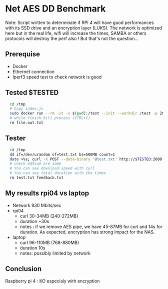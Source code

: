 # Net AES DD Benchmark

Note: Script written to determinate if RPI 4 will have good performances with its SSD drive and an encryption layer (LUKS). The network is optimized here but in the real life, wifi will increase the times, SAMBA or others protocols will destroy the perf also ! But that's not the question...

## Prerequise

- Docker
- Ethernet connection
- Iperf3 speed test to check network is good

## Tested $TESTED

```bash
  cd /tmp
  # Copy index.js
  sudo docker run --rm -it -v $(pwd):/test --init --workdir /test -p 2000:2000 node:alpine index.js
  # while finish kill process (CTRL+C)
  rm file.out.txt
```

## Tester

```bash
  cd /tmp
  dd if=/dev/urandom of=test.txt bs=500MB count=1
  date +%s; curl -X POST --data-binary '@test.txt' http://$TESTED:2000 ; curl http://$TESTED:2000 > feedback.txt ; date +%s; md5sum test.txt feedback.txt
  # check md5sum are same
  # You can see download speed with curl
  # You can see total duration with the times
  rm test.txt feedback.txt
```

## My results rpi04 vs laptop

- Network 930 Mbits/sec
- rpi04
  - curl 30-34MB (240-272MB)
  - duration ~30s
  - notes : if we remove AES pipe, we have 45-87MB for curl and 14s for duration. As expected, encryption has strong impact for the NAS.
- laptop
  - curl 96-110MB (768-880MB)
  - duration 10s
  - notes: possibly limited by network

## Conclusion

Raspberry pi 4 : KO especialy with encryption
